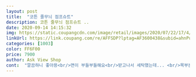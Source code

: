 ```yaml
---
layout: post 
title:  "코튼 줄무늬 점프슈트" 
description: 코튼 줄무늬 점프슈트 ..
date: 2020-09-14 14:15:32 
img: https://static.coupangcdn.com/image/retail/images/2020/07/22/17/4/e4f88e15-4743-4071-8ebf-f97748d628d7.jpg 
linkUrl: https://link.coupang.com/re/AFFSDP?lptag=AF3600438&subid=ahnPublicAsk&pageKey=1858909211&itemId=3159915695&vendorItemId=71147471118&traceid=V0-113-81393aee684af39d 
categories: [1003] 
color: FF6F00 
price: 7900 
author: Ask View Shop 
cont:  "깔끔하니 좋아용<br/>면이 부들부들해요<br/>받고나서 세탁했는데... <br/>목부분 하얀 부분이 파랗게 변했네여 ㅠㅠ 면이랑 사이즈는 좋아서 한껏 입은모습 상상했는데 아쉽지만 그래도 입히면 이쁠것같아요<br/>빨간색이라 눈에 잘 들어오고<br/>저희 아기한테 찰떡이였으면 좋겟네요^^<br/>" 
---
```

